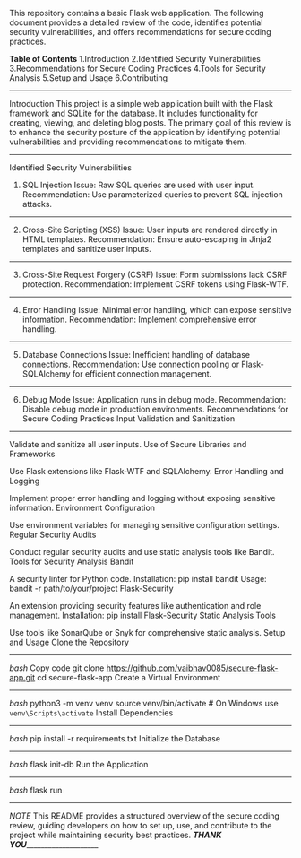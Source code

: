 This repository contains a basic Flask web application. The following document provides a detailed review of the code, identifies potential security vulnerabilities, and offers recommendations for secure coding practices.

**Table of Contents**
1.Introduction
2.Identified Security Vulnerabilities
3.Recommendations for Secure Coding Practices
4.Tools for Security Analysis
5.Setup and Usage
6.Contributing
___________________________________________________________________________________________________________________________________________________________________________________________________________________
Introduction
This project is a simple web application built with the Flask framework and SQLite for the database. It includes functionality for creating, viewing, and deleting blog posts. The primary goal of this review is to enhance the security posture of the application by identifying potential vulnerabilities and providing recommendations to mitigate them.
___________________________________________________________________________________________________________________________________________________________________________________________________________________
Identified Security Vulnerabilities
1. SQL Injection
Issue: Raw SQL queries are used with user input.
Recommendation: Use parameterized queries to prevent SQL injection attacks.
___________________________________________________________________________________________________________________________________________________________________________________________________________________
2. Cross-Site Scripting (XSS)
Issue: User inputs are rendered directly in HTML templates.
Recommendation: Ensure auto-escaping in Jinja2 templates and sanitize user inputs.
___________________________________________________________________________________________________________________________________________________________________________________________________________________
3. Cross-Site Request Forgery (CSRF)
Issue: Form submissions lack CSRF protection.
Recommendation: Implement CSRF tokens using Flask-WTF.
___________________________________________________________________________________________________________________________________________________________________________________________________________________
4. Error Handling
Issue: Minimal error handling, which can expose sensitive information.
Recommendation: Implement comprehensive error handling.
___________________________________________________________________________________________________________________________________________________________________________________________________________________
5. Database Connections
Issue: Inefficient handling of database connections.
Recommendation: Use connection pooling or Flask-SQLAlchemy for efficient connection management.
____________________________________________________________________________________________________________________________________________________________________________________________________________________
6. Debug Mode
Issue: Application runs in debug mode.
Recommendation: Disable debug mode in production environments.
Recommendations for Secure Coding Practices
Input Validation and Sanitization
_____________________________________________________________________________________________________________________________________________________________________________________________________________________
Validate and sanitize all user inputs.
Use of Secure Libraries and Frameworks

Use Flask extensions like Flask-WTF and SQLAlchemy.
Error Handling and Logging

Implement proper error handling and logging without exposing sensitive information.
Environment Configuration

Use environment variables for managing sensitive configuration settings.
Regular Security Audits

Conduct regular security audits and use static analysis tools like Bandit.
Tools for Security Analysis
Bandit

A security linter for Python code.
Installation: pip install bandit
Usage: bandit -r path/to/your/project
Flask-Security

An extension providing security features like authentication and role management.
Installation: pip install Flask-Security
Static Analysis Tools

Use tools like SonarQube or Snyk for comprehensive static analysis.
Setup and Usage
Clone the Repository
___________________________________________________________________________________________________________________________________________________________________________________________________________________
*bash*
Copy code
git clone https://github.com/vaibhav0085/secure-flask-app.git
cd secure-flask-app
Create a Virtual Environment
___________________________________________________________________________________________________________________________________________________________________________________________________________________
*bash*
python3 -m venv venv
source venv/bin/activate  # On Windows use `venv\Scripts\activate`
Install Dependencies
___________________________________________________________________________________________________________________________________________________________________________________________________________________
*bash*
pip install -r requirements.txt
Initialize the Database
___________________________________________________________________________________________________________________________________________________________________________________________________________________
*bash*
flask init-db
Run the Application
___________________________________________________________________________________________________________________________________________________________________________________________________________________
*bash*
flask run
___________________________________________________________________________________________________________________________________________________________________________________________________________________
*NOTE*
This README provides a structured overview of the secure coding review, guiding developers on how to set up, use, and contribute to the project while maintaining security best practices.
_________________________________________________________________________________________**THANK YOU**_____________________________________________________________________________________________________________
